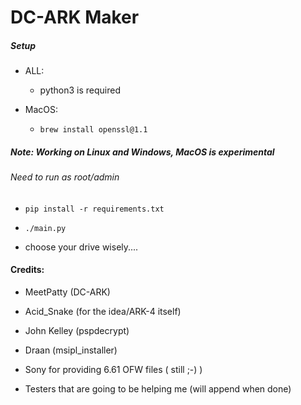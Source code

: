 # DC-ARK Maker

##### Setup

* ALL:

    * python3 is required

* MacOS:
    
    * `brew install openssl@1.1`

##### Note: Working on Linux and Windows, MacOS is experimental

###### Need to run as root/admin

* `pip install -r requirements.txt`

* `./main.py`

* choose your drive wisely....


#### Credits:

* MeetPatty (DC-ARK)

* Acid_Snake (for the idea/ARK-4 itself)

* John Kelley  (pspdecrypt)

* Draan (msipl_installer)

* Sony for providing 6.61 OFW files ( still ;-) ) 

* Testers that are going to be helping me (will append when done)
